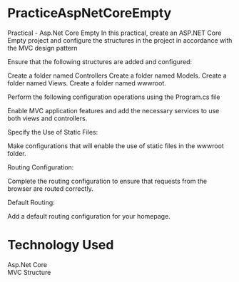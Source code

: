 # PracticeAspNetCoreEmpty

Practical - Asp.Net Core Empty
In this practical, create an ASP.NET Core Empty project and configure the structures in the project in accordance with the MVC design pattern

Ensure that the following structures are added and configured:

Create a folder named Controllers
Create a folder named Models.
Create a folder named Views.
Create a folder named wwwroot.

Perform the following configuration operations using the Program.cs file

Enable MVC application features and add the necessary services to use both views and controllers.

Specify the Use of Static Files:

Make configurations that will enable the use of static files in the wwwroot folder.

Routing Configuration:

Complete the routing configuration to ensure that requests from the browser are routed correctly.

Default Routing:

Add a default routing configuration for your homepage.

# Technology Used
Asp.Net Core<br>
MVC Structure
